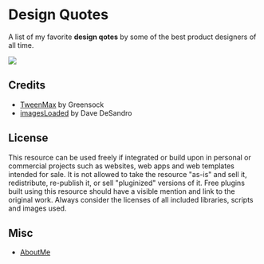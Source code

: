 # Design Quotes

A list of my favorite **design qotes** by some of the best product designers of all time.

![](https://media.giphy.com/media/UTLRWjg5xbAnauuXpT/giphy.gif)

## Credits

- [TweenMax](https://greensock.com/tweenmax) by Greensock
- [imagesLoaded](https://imagesloaded.desandro.com/) by Dave DeSandro

## License
This resource can be used freely if integrated or build upon in personal or commercial projects such as websites, web apps and web templates intended for sale. It is not allowed to take the resource "as-is" and sell it, redistribute, re-publish it, or sell "pluginized" versions of it. Free plugins built using this resource should have a visible mention and link to the original work. Always consider the licenses of all included libraries, scripts and images used.

## Misc

- [AboutMe](http://www.aslightdesign.com)